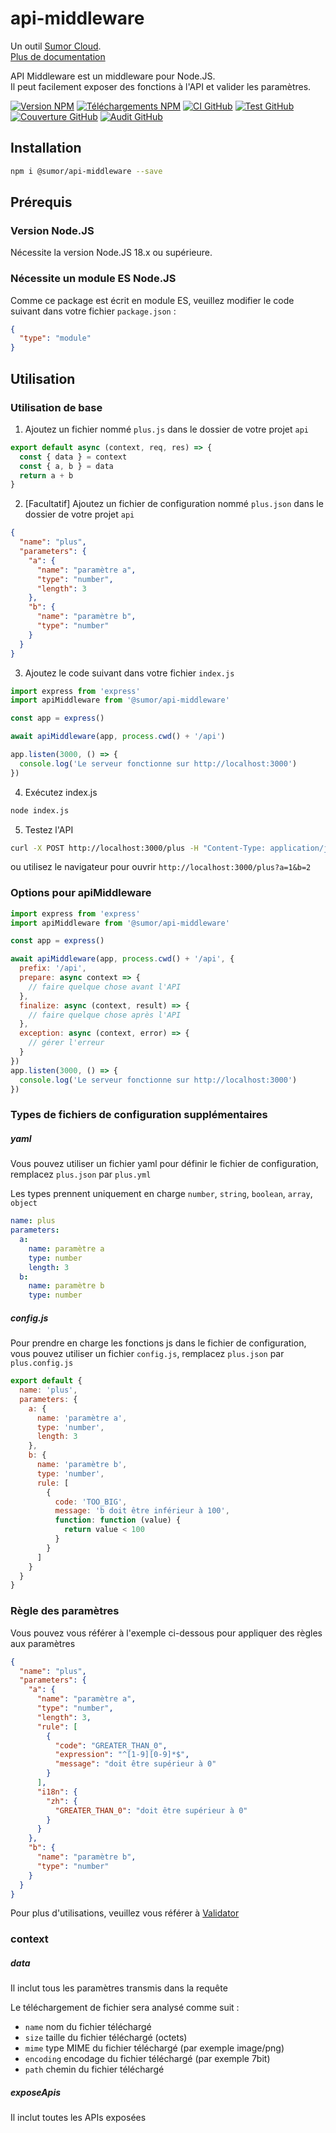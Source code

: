 # api-middleware

Un outil [Sumor Cloud](https://sumor.cloud).  
[Plus de documentation](https://sumor.cloud/api-middleware)

API Middleware est un middleware pour Node.JS.  
Il peut facilement exposer des fonctions à l'API et valider les paramètres.

[![Version NPM](https://img.shields.io/npm/v/@sumor/api-middleware?logo=npm&label=NPM)](https://www.npmjs.com/package/@sumor/api-middleware)
[![Téléchargements NPM](https://img.shields.io/npm/dw/@sumor/api-middleware?logo=npm&label=Téléchargements)](https://www.npmjs.com/package/@sumor/api-middleware)
[![CI GitHub](https://img.shields.io/github/actions/workflow/status/sumor-cloud/api-middleware/ci.yml?logo=github&label=CI)](https://github.com/sumor-cloud/api-middleware/actions/workflows/ci.yml)
[![Test GitHub](https://img.shields.io/github/actions/workflow/status/sumor-cloud/api-middleware/ut.yml?logo=github&label=Test)](https://github.com/sumor-cloud/api-middleware/actions/workflows/ut.yml)
[![Couverture GitHub](https://img.shields.io/github/actions/workflow/status/sumor-cloud/api-middleware/coverage.yml?logo=github&label=Couverture)](https://github.com/sumor-cloud/api-middleware/actions/workflows/coverage.yml)
[![Audit GitHub](https://img.shields.io/github/actions/workflow/status/sumor-cloud/api-middleware/audit.yml?logo=github&label=Audit)](https://github.com/sumor-cloud/api-middleware/actions/workflows/audit.yml)

## Installation

```bash
npm i @sumor/api-middleware --save
```

## Prérequis

### Version Node.JS

Nécessite la version Node.JS 18.x ou supérieure.

### Nécessite un module ES Node.JS

Comme ce package est écrit en module ES, veuillez modifier le code suivant dans votre fichier `package.json` :

```json
{
  "type": "module"
}
```

## Utilisation

### Utilisation de base

1. Ajoutez un fichier nommé `plus.js` dans le dossier de votre projet `api`

```js
export default async (context, req, res) => {
  const { data } = context
  const { a, b } = data
  return a + b
}
```

2. [Facultatif] Ajoutez un fichier de configuration nommé `plus.json` dans le dossier de votre projet `api`

```json
{
  "name": "plus",
  "parameters": {
    "a": {
      "name": "paramètre a",
      "type": "number",
      "length": 3
    },
    "b": {
      "name": "paramètre b",
      "type": "number"
    }
  }
}
```

3. Ajoutez le code suivant dans votre fichier `index.js`

```javascript
import express from 'express'
import apiMiddleware from '@sumor/api-middleware'

const app = express()

await apiMiddleware(app, process.cwd() + '/api')

app.listen(3000, () => {
  console.log('Le serveur fonctionne sur http://localhost:3000')
})
```

4. Exécutez index.js

```bash
node index.js
```

5. Testez l'API

```bash
curl -X POST http://localhost:3000/plus -H "Content-Type: application/json" -d '{"a": 1, "b": 2}'
```

ou utilisez le navigateur pour ouvrir `http://localhost:3000/plus?a=1&b=2`

### Options pour apiMiddleware

```javascript
import express from 'express'
import apiMiddleware from '@sumor/api-middleware'

const app = express()

await apiMiddleware(app, process.cwd() + '/api', {
  prefix: '/api',
  prepare: async context => {
    // faire quelque chose avant l'API
  },
  finalize: async (context, result) => {
    // faire quelque chose après l'API
  },
  exception: async (context, error) => {
    // gérer l'erreur
  }
})
app.listen(3000, () => {
  console.log('Le serveur fonctionne sur http://localhost:3000')
})
```

### Types de fichiers de configuration supplémentaires

##### yaml

Vous pouvez utiliser un fichier yaml pour définir le fichier de configuration, remplacez `plus.json` par `plus.yml`

Les types prennent uniquement en charge `number`, `string`, `boolean`, `array`, `object`

```yaml
name: plus
parameters:
  a:
    name: paramètre a
    type: number
    length: 3
  b:
    name: paramètre b
    type: number
```

##### config.js

Pour prendre en charge les fonctions js dans le fichier de configuration, vous pouvez utiliser un fichier `config.js`, remplacez `plus.json` par `plus.config.js`

```javascript
export default {
  name: 'plus',
  parameters: {
    a: {
      name: 'paramètre a',
      type: 'number',
      length: 3
    },
    b: {
      name: 'paramètre b',
      type: 'number',
      rule: [
        {
          code: 'TOO_BIG',
          message: 'b doit être inférieur à 100',
          function: function (value) {
            return value < 100
          }
        }
      ]
    }
  }
}
```

### Règle des paramètres

Vous pouvez vous référer à l'exemple ci-dessous pour appliquer des règles aux paramètres

```json
{
  "name": "plus",
  "parameters": {
    "a": {
      "name": "paramètre a",
      "type": "number",
      "length": 3,
      "rule": [
        {
          "code": "GREATER_THAN_0",
          "expression": "^[1-9][0-9]*$",
          "message": "doit être supérieur à 0"
        }
      ],
      "i18n": {
        "zh": {
          "GREATER_THAN_0": "doit être supérieur à 0"
        }
      }
    },
    "b": {
      "name": "paramètre b",
      "type": "number"
    }
  }
}
```

Pour plus d'utilisations, veuillez vous référer à [Validator](https://sumor.cloud/validator/)

### context

##### data

Il inclut tous les paramètres transmis dans la requête

Le téléchargement de fichier sera analysé comme suit :

- `name` nom du fichier téléchargé
- `size` taille du fichier téléchargé (octets)
- `mime` type MIME du fichier téléchargé (par exemple image/png)
- `encoding` encodage du fichier téléchargé (par exemple 7bit)
- `path` chemin du fichier téléchargé

##### exposeApis

Il inclut toutes les APIs exposées
